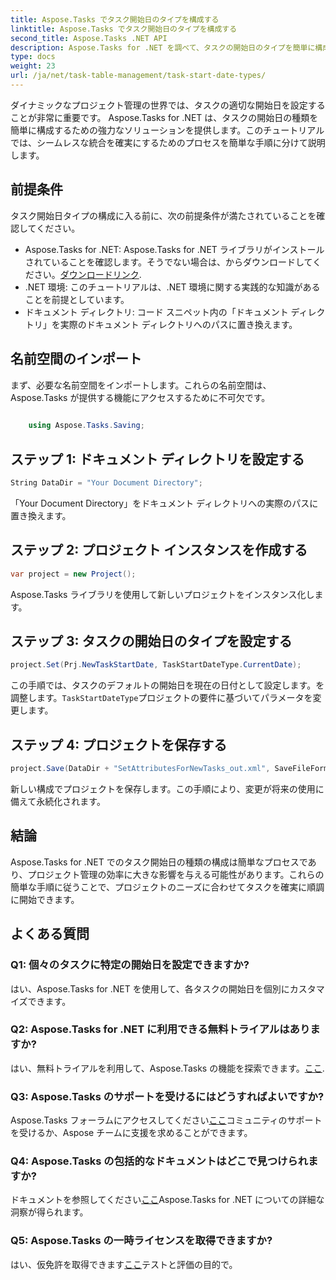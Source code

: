 ```yaml
---
title: Aspose.Tasks でタスク開始日のタイプを構成する
linktitle: Aspose.Tasks でタスク開始日のタイプを構成する
second_title: Aspose.Tasks .NET API
description: Aspose.Tasks for .NET を調べて、タスクの開始日のタイプを簡単に構成します。プロジェクト管理を簡単に最適化します。今すぐ無料トライアルをダウンロードしてください!
type: docs
weight: 23
url: /ja/net/task-table-management/task-start-date-types/
---
```

ダイナミックなプロジェクト管理の世界では、タスクの適切な開始日を設定することが非常に重要です。 Aspose.Tasks for .NET は、タスクの開始日の種類を簡単に構成するための強力なソリューションを提供します。このチュートリアルでは、シームレスな統合を確実にするためのプロセスを簡単な手順に分けて説明します。
## 前提条件
タスク開始日タイプの構成に入る前に、次の前提条件が満たされていることを確認してください。
-  Aspose.Tasks for .NET: Aspose.Tasks for .NET ライブラリがインストールされていることを確認します。そうでない場合は、からダウンロードしてください。[ダウンロードリンク](https://releases.aspose.com/tasks/net/).
- .NET 環境: このチュートリアルは、.NET 環境に関する実践的な知識があることを前提としています。
- ドキュメント ディレクトリ: コード スニペット内の「ドキュメント ディレクトリ」を実際のドキュメント ディレクトリへのパスに置き換えます。
## 名前空間のインポート
まず、必要な名前空間をインポートします。これらの名前空間は、Aspose.Tasks が提供する機能にアクセスするために不可欠です。
```csharp
    
    using Aspose.Tasks.Saving;
```
## ステップ 1: ドキュメント ディレクトリを設定する
```csharp
String DataDir = "Your Document Directory";
```
「Your Document Directory」をドキュメント ディレクトリへの実際のパスに置き換えます。
## ステップ 2: プロジェクト インスタンスを作成する
```csharp
var project = new Project();
```
Aspose.Tasks ライブラリを使用して新しいプロジェクトをインスタンス化します。
## ステップ 3: タスクの開始日のタイプを設定する
```csharp
project.Set(Prj.NewTaskStartDate, TaskStartDateType.CurrentDate);
```
この手順では、タスクのデフォルトの開始日を現在の日付として設定します。を調整します。`TaskStartDateType`プロジェクトの要件に基づいてパラメータを変更します。
## ステップ 4: プロジェクトを保存する
```csharp
project.Save(DataDir + "SetAttributesForNewTasks_out.xml", SaveFileFormat.Xml);
```
新しい構成でプロジェクトを保存します。この手順により、変更が将来の使用に備えて永続化されます。
## 結論
Aspose.Tasks for .NET でのタスク開始日の種類の構成は簡単なプロセスであり、プロジェクト管理の効率に大きな影響を与える可能性があります。これらの簡単な手順に従うことで、プロジェクトのニーズに合わせてタスクを確実に順調に開始できます。
## よくある質問
### Q1: 個々のタスクに特定の開始日を設定できますか?
はい、Aspose.Tasks for .NET を使用して、各タスクの開始日を個別にカスタマイズできます。
### Q2: Aspose.Tasks for .NET に利用できる無料トライアルはありますか?
はい、無料トライアルを利用して、Aspose.Tasks の機能を探索できます。[ここ](https://releases.aspose.com/).
### Q3: Aspose.Tasks のサポートを受けるにはどうすればよいですか?
 Aspose.Tasks フォーラムにアクセスしてください[ここ](https://forum.aspose.com/c/tasks/15)コミュニティのサポートを受けるか、Aspose チームに支援を求めることができます。
### Q4: Aspose.Tasks の包括的なドキュメントはどこで見つけられますか?
ドキュメントを参照してください[ここ](https://reference.aspose.com/tasks/net/)Aspose.Tasks for .NET についての詳細な洞察が得られます。
### Q5: Aspose.Tasks の一時ライセンスを取得できますか?
はい、仮免許を取得できます[ここ](https://purchase.aspose.com/temporary-license/)テストと評価の目的で。